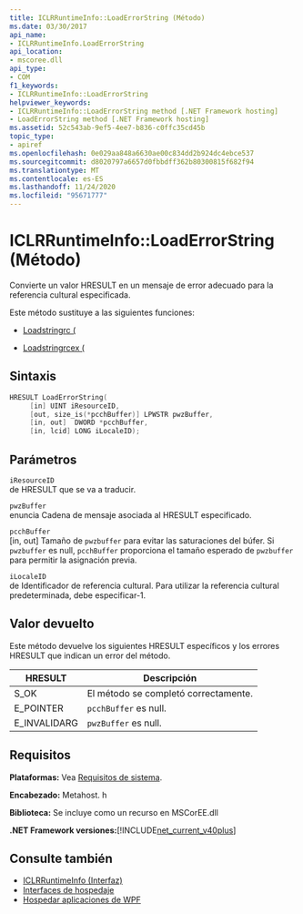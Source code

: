 ```yaml
---
title: ICLRRuntimeInfo::LoadErrorString (Método)
ms.date: 03/30/2017
api_name:
- ICLRRuntimeInfo.LoadErrorString
api_location:
- mscoree.dll
api_type:
- COM
f1_keywords:
- ICLRRuntimeInfo::LoadErrorString
helpviewer_keywords:
- ICLRRuntimeInfo::LoadErrorString method [.NET Framework hosting]
- LoadErrorString method [.NET Framework hosting]
ms.assetid: 52c543ab-9ef5-4ee7-b836-c0ffc35cd45b
topic_type:
- apiref
ms.openlocfilehash: 0e029aa848a6630ae00c834dd2b924dc4ebce537
ms.sourcegitcommit: d8020797a6657d0fbbdff362b80300815f682f94
ms.translationtype: MT
ms.contentlocale: es-ES
ms.lasthandoff: 11/24/2020
ms.locfileid: "95671777"
---
```

# <a name="iclrruntimeinfoloaderrorstring-method"></a>ICLRRuntimeInfo::LoadErrorString (Método)

Convierte un valor HRESULT en un mensaje de error adecuado para la referencia cultural especificada.  
  
 Este método sustituye a las siguientes funciones:  
  
- [Loadstringrc (](loadstringrc-function.md)  
  
- [Loadstringrcex (](loadstringrcex-function.md)  
  
## <a name="syntax"></a>Sintaxis  
  
```cpp  
HRESULT LoadErrorString(  
     [in] UINT iResourceID,  
     [out, size_is(*pcchBuffer)] LPWSTR pwzBuffer,  
     [in, out]  DWORD *pcchBuffer,  
     [in, lcid] LONG iLocaleID);  
```  
  
## <a name="parameters"></a>Parámetros  

 `iResourceID`  
 de HRESULT que se va a traducir.  
  
 `pwzBuffer`  
 enuncia Cadena de mensaje asociada al HRESULT especificado.  
  
 `pcchBuffer`  
 [in, out] Tamaño de `pwzbuffer` para evitar las saturaciones del búfer. Si `pwzbuffer` es null, `pcchBuffer` proporciona el tamaño esperado de `pwzbuffer` para permitir la asignación previa.  
  
 `iLocaleID`  
 de Identificador de referencia cultural. Para utilizar la referencia cultural predeterminada, debe especificar-1.  
  
## <a name="return-value"></a>Valor devuelto  

 Este método devuelve los siguientes HRESULT específicos y los errores HRESULT que indican un error del método.  
  
|HRESULT|Descripción|  
|-------------|-----------------|  
|S_OK|El método se completó correctamente.|  
|E_POINTER|`pcchBuffer` es null.|  
|E_INVALIDARG|`pwzBuffer` es null.|  
  
## <a name="requirements"></a>Requisitos  

 **Plataformas:** Vea [Requisitos de sistema](../../get-started/system-requirements.md).  
  
 **Encabezado:** Metahost. h  
  
 **Biblioteca:** Se incluye como un recurso en MSCorEE.dll  
  
 **.NET Framework versiones:**[!INCLUDE[net_current_v40plus](../../../../includes/net-current-v40plus-md.md)]  
  
## <a name="see-also"></a>Consulte también

- [ICLRRuntimeInfo (Interfaz)](iclrruntimeinfo-interface.md)
- [Interfaces de hospedaje](hosting-interfaces.md)
- [Hospedar aplicaciones de WPF](index.md)
